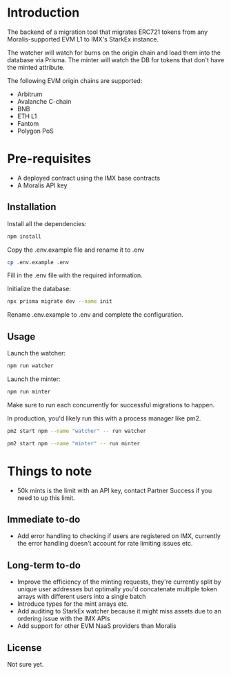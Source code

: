 # Introduction

The backend of a migration tool that migrates ERC721 tokens from any Moralis-supported EVM L1 to IMX's StarkEx instance.

The watcher will watch for burns on the origin chain and load them into the database via Prisma.
The minter will watch the DB for tokens that don't have the minted attribute.

The following EVM origin chains are supported:
* Arbitrum
* Avalanche C-chain
* BNB
* ETH L1
* Fantom
* Polygon PoS

# Pre-requisites
* A deployed contract using the IMX base contracts
* A Moralis API key

## Installation
Install all the dependencies:
```bash
npm install
```
Copy the .env.example file and rename it to .env
```bash
cp .env.example .env
```
Fill in the .env file with the required information.

Initialize the database:
```bash
npx prisma migrate dev --name init
```
Rename .env.example to .env and complete the configuration.

## Usage
Launch the watcher:
```bash
npm run watcher
```
Launch the minter:
```bash
npm run minter
```

Make sure to run each concurrently for successful migrations to happen.

In production, you'd likely run this with a process manager like pm2.
```bash
pm2 start npm --name "watcher" -- run watcher
```
```bash
pm2 start npm --name "minter" -- run minter
```
# Things to note
* 50k mints is the limit with an API key, contact Partner Success if you need to up this limit.

## Immediate to-do
* Add error handling to checking if users are registered on IMX, currently the error handling doesn't account for rate limiting issues etc.

## Long-term to-do
* Improve the efficiency of the minting requests, they're currently split by unique user addresses but optimally you'd concatenate multiple token arrays with different users into a single batch
* Introduce types for the mint arrays etc.
* Add auditing to StarkEx watcher because it might miss assets due to an ordering issue with the IMX APIs
* Add support for other EVM NaaS providers than Moralis

## License

Not sure yet.